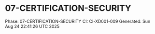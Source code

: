 # 07-CERTIFICATION-SECURITY
Phase: 07-CERTIFICATION-SECURITY
CI: CI-XD001-009
Generated: Sun Aug 24 22:41:26 UTC 2025
